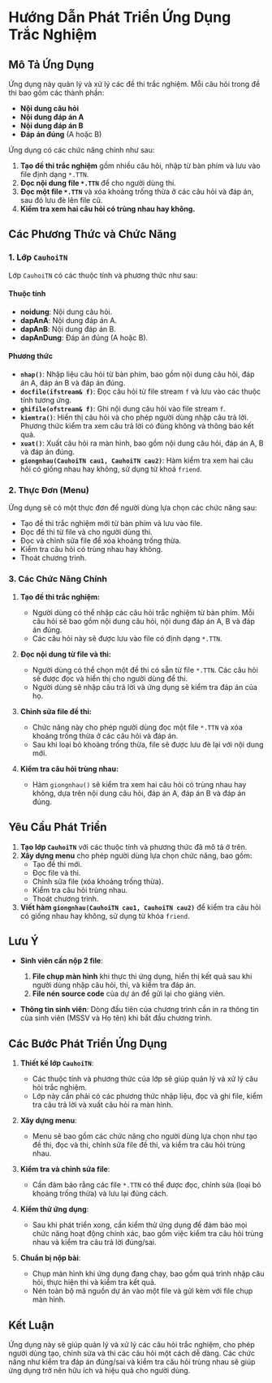 # Hướng Dẫn Phát Triển Ứng Dụng Trắc Nghiệm

## Mô Tả Ứng Dụng

Ứng dụng này quản lý và xử lý các đề thi trắc nghiệm. Mỗi câu hỏi trong đề thi bao gồm các thành phần:
- **Nội dung câu hỏi**
- **Nội dung đáp án A**
- **Nội dung đáp án B**
- **Đáp án đúng** (A hoặc B)

Ứng dụng có các chức năng chính như sau:
1. **Tạo đề thi trắc nghiệm** gồm nhiều câu hỏi, nhập từ bàn phím và lưu vào file định dạng `*.TTN`.
2. **Đọc nội dung file `*.TTN`** để cho người dùng thi.
3. **Đọc một file `*.TTN`** và xóa khoảng trống thừa ở các câu hỏi và đáp án, sau đó lưu đè lên file cũ.
4. **Kiểm tra xem hai câu hỏi có trùng nhau hay không.**

## Các Phương Thức và Chức Năng

### 1. **Lớp `CauhoiTN`**

Lớp `CauhoiTN` có các thuộc tính và phương thức như sau:

#### Thuộc tính
- **noidung**: Nội dung câu hỏi.
- **dapAnA**: Nội dung đáp án A.
- **dapAnB**: Nội dung đáp án B.
- **dapAnDung**: Đáp án đúng (A hoặc B).

#### Phương thức
- **`nhap()`**: Nhập liệu câu hỏi từ bàn phím, bao gồm nội dung câu hỏi, đáp án A, đáp án B và đáp án đúng.
- **`docfile(ifstream& f)`**: Đọc câu hỏi từ file stream `f` và lưu vào các thuộc tính tương ứng.
- **`ghifile(ofstream& f)`**: Ghi nội dung câu hỏi vào file stream `f`.
- **`kiemtra()`**: Hiển thị câu hỏi và cho phép người dùng nhập câu trả lời. Phương thức kiểm tra xem câu trả lời có đúng không và thông báo kết quả.
- **`xuat()`**: Xuất câu hỏi ra màn hình, bao gồm nội dung câu hỏi, đáp án A, B và đáp án đúng.
- **`giongnhau(CauhoiTN cau1, CauhoiTN cau2)`**: Hàm kiểm tra xem hai câu hỏi có giống nhau hay không, sử dụng từ khoá `friend`.

### 2. **Thực Đơn (Menu)**
Ứng dụng sẽ có một thực đơn để người dùng lựa chọn các chức năng sau:
- Tạo đề thi trắc nghiệm mới từ bàn phím và lưu vào file.
- Đọc đề thi từ file và cho người dùng thi.
- Đọc và chỉnh sửa file để xóa khoảng trống thừa.
- Kiểm tra câu hỏi có trùng nhau hay không.
- Thoát chương trình.

### 3. **Các Chức Năng Chính**
1. **Tạo đề thi trắc nghiệm:**
   - Người dùng có thể nhập các câu hỏi trắc nghiệm từ bàn phím. Mỗi câu hỏi sẽ bao gồm nội dung câu hỏi, nội dung đáp án A, B và đáp án đúng.
   - Các câu hỏi này sẽ được lưu vào file có định dạng `*.TTN`.

2. **Đọc nội dung từ file và thi:**
   - Người dùng có thể chọn một đề thi có sẵn từ file `*.TTN`. Các câu hỏi sẽ được đọc và hiển thị cho người dùng để thi.
   - Người dùng sẽ nhập câu trả lời và ứng dụng sẽ kiểm tra đáp án của họ.
   
3. **Chỉnh sửa file đề thi:**
   - Chức năng này cho phép người dùng đọc một file `*.TTN` và xóa khoảng trống thừa ở các câu hỏi và đáp án.
   - Sau khi loại bỏ khoảng trống thừa, file sẽ được lưu đè lại với nội dung mới.

4. **Kiểm tra câu hỏi trùng nhau:**
   - Hàm `giongnhau()` sẽ kiểm tra xem hai câu hỏi có trùng nhau hay không, dựa trên nội dung câu hỏi, đáp án A, đáp án B và đáp án đúng.

## Yêu Cầu Phát Triển

1. **Tạo lớp `CauhoiTN`** với các thuộc tính và phương thức đã mô tả ở trên.
2. **Xây dựng menu** cho phép người dùng lựa chọn chức năng, bao gồm:
   - Tạo đề thi mới.
   - Đọc file và thi.
   - Chỉnh sửa file (xóa khoảng trống thừa).
   - Kiểm tra câu hỏi trùng nhau.
   - Thoát chương trình.
3. **Viết hàm `giongnhau(CauhoiTN cau1, CauhoiTN cau2)`** để kiểm tra câu hỏi có giống nhau hay không, sử dụng từ khóa `friend`.

## Lưu Ý

- **Sinh viên cần nộp 2 file**:
  1. **File chụp màn hình** khi thực thi ứng dụng, hiển thị kết quả sau khi người dùng nhập câu hỏi, thi, và kiểm tra đáp án.
  2. **File nén source code** của dự án để gửi lại cho giảng viên.

- **Thông tin sinh viên**: Dòng đầu tiên của chương trình cần in ra thông tin của sinh viên (MSSV và Họ tên) khi bắt đầu chương trình.

## Các Bước Phát Triển Ứng Dụng

1. **Thiết kế lớp `CauhoiTN`**:
   - Các thuộc tính và phương thức của lớp sẽ giúp quản lý và xử lý câu hỏi trắc nghiệm.
   - Lớp này cần phải có các phương thức nhập liệu, đọc và ghi file, kiểm tra câu trả lời và xuất câu hỏi ra màn hình.

2. **Xây dựng menu**:
   - Menu sẽ bao gồm các chức năng cho người dùng lựa chọn như tạo đề thi, đọc và thi, chỉnh sửa file đề thi, và kiểm tra câu hỏi trùng nhau.

3. **Kiểm tra và chỉnh sửa file**:
   - Cần đảm bảo rằng các file `*.TTN` có thể được đọc, chỉnh sửa (loại bỏ khoảng trống thừa) và lưu lại đúng cách.

4. **Kiểm thử ứng dụng**:
   - Sau khi phát triển xong, cần kiểm thử ứng dụng để đảm bảo mọi chức năng hoạt động chính xác, bao gồm việc kiểm tra câu hỏi trùng nhau và kiểm tra câu trả lời đúng/sai.

5. **Chuẩn bị nộp bài**:
   - Chụp màn hình khi ứng dụng đang chạy, bao gồm quá trình nhập câu hỏi, thực hiện thi và kiểm tra kết quả.
   - Nén toàn bộ mã nguồn dự án vào một file và gửi kèm với file chụp màn hình.

## Kết Luận

Ứng dụng này sẽ giúp quản lý và xử lý các câu hỏi trắc nghiệm, cho phép người dùng tạo, chỉnh sửa và thi các câu hỏi một cách dễ dàng. Các chức năng như kiểm tra đáp án đúng/sai và kiểm tra câu hỏi trùng nhau sẽ giúp ứng dụng trở nên hữu ích và hiệu quả cho người dùng.
